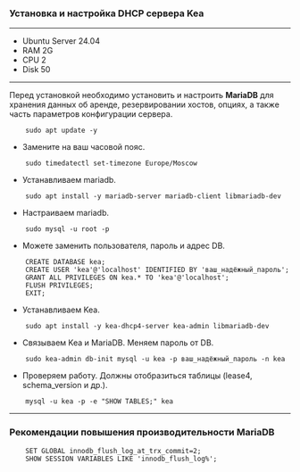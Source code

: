 ### Установка и настройка DHCP сервера Kea

---
- Ubuntu Server 24.04
- RAM 2G
- CPU 2
- Disk 50
---

Перед установкой необходимо установить и настроить **MariaDB** для хранения
данных об аренде, резервировании хостов, опциях, а также часть параметров конфигурации сервера.

```shell
    sudo apt update -y
```

- Замените на ваш часовой пояс.
```shell
    sudo timedatectl set-timezone Europe/Moscow 
```
- Устанавливаем mariadb.
```shell
    sudo apt install -y mariadb-server mariadb-client libmariadb-dev
```
- Настраиваем mariadb.
```shell
    sudo mysql -u root -p
```

- Можете заменить пользователя, пароль и адрес DB.
```shell
    CREATE DATABASE kea;
    CREATE USER 'kea'@'localhost' IDENTIFIED BY 'ваш_надёжный_пароль';
    GRANT ALL PRIVILEGES ON kea.* TO 'kea'@'localhost';
    FLUSH PRIVILEGES;
    EXIT;
```
- Устанавливаем Kea.
```shell
    sudo apt install -y kea-dhcp4-server kea-admin libmariadb-dev
```

- Связываем Kea и MariaDB. Меняем пароль от DB.
```shell
    sudo kea-admin db-init mysql -u kea -p ваш_надёжный_пароль -n kea
```
- Проверяем работу. Должны отобразиться таблицы (lease4, schema_version и др.).
```shell
    mysql -u kea -p -e "SHOW TABLES;" kea
```

---
### Рекомендации повышения производительности MariaDB
```shell
    SET GLOBAL innodb_flush_log_at_trx_commit=2;
    SHOW SESSION VARIABLES LIKE 'innodb_flush_log%';
```